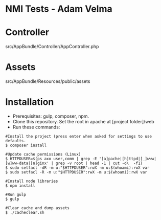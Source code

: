 NMI Tests - Adam Velma
===

Controller
==

src/AppBundle/Controller/AppController.php

Assets
==

src/AppBundle/Resources/public/assets

Installation
==

* Prerequisites: gulp, composer, npm.
* Clone this repository. Set the root in apache at [project folder]/web
* Run these commands:
```
#Install the project (press enter when asked for settings to use defaults.
$ composer install

#Update cache permissions (Linux)
$ HTTPDUSER=$(ps axo user,comm | grep -E '[a]pache|[h]ttpd|[_]www|[w]ww-data|[n]ginx' | grep -v root | head -1 | cut -d\  -f1)
$ sudo setfacl -dR -m u:"$HTTPDUSER":rwX -m u:$(whoami):rwX var
$ sudo setfacl -R -m u:"$HTTPDUSER":rwX -m u:$(whoami):rwX var

#Install node libraries
$ npm install

#Run gulp
$ gulp

#Clear cache and dump assets
$ ./cacheclear.sh
```